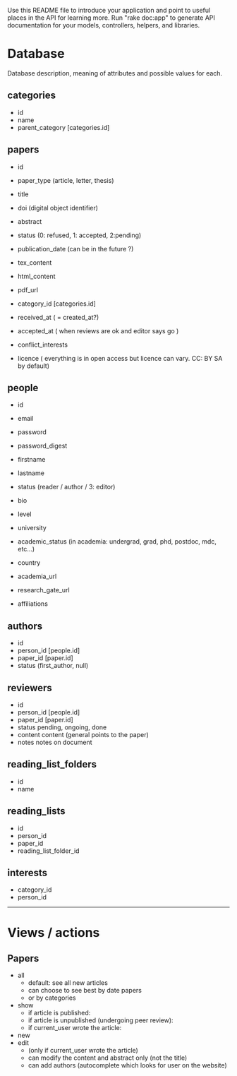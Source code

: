 Use this README file to introduce your application and point to useful places in the API for learning more.
Run "rake doc:app" to generate API documentation for your models, controllers, helpers, and libraries.

# Database
Database description, meaning of attributes and possible values for each.

## categories
 * id
 * name
 * parent_category [categories.id]


## papers
 * id
 * paper_type        (article, letter, thesis)
 * title
 * doi               (digital object identifier)
 * abstract
 * status            (0: refused, 1: accepted, 2:pending)
 * publication_date  (can be in the future ?)
 * tex_content
 * html_content
 * pdf_url
 * category_id   [categories.id]

 * received_at ( = created_at?)
 * accepted_at ( when reviews are ok and editor says go )
 * conflict_interests
 * licence ( everything is in open access but licence can vary. CC: BY SA by default)


## people
 * id
 * email
 * password
 * password_digest
 * firstname
 * lastname
 * status  (reader / author /  3: editor)
 * bio
 * level    
 * university
 * academic_status  (in academia: undergrad, grad, phd, postdoc, mdc, etc...)
 * country
 * academia_url
 * research_gate_url

 * affiliations


## authors
 * id
 * person_id   [people.id]
 * paper_id    [paper.id]
 * status      (first_author, null)


## reviewers
 * id
 * person_id   [people.id]
 * paper_id    [paper.id]
 * status      pending, ongoing, done
 * content     content (general points to the paper)
 * notes       notes on document


## reading_list_folders
 * id
 * name


## reading_lists
 * id
 * person_id
 * paper_id
 * reading_list_folder_id


## interests
 * category_id
 * person_id


---

# Views / actions

## Papers
 * all
   * default: see all new articles
   * can choose to see best by date papers
   * or by categories
 * show
   * if article is published:
   * if article is unpublished (undergoing peer review):
   * if current_user wrote the article:
 * new
 * edit
   * (only if current_user wrote the article)
   * can modify the content and abstract only (not the title)
   * can add authors (autocomplete which looks for user on the website)
